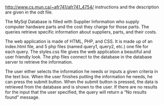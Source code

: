 http://www.cs.mun.ca/~afr741/afr741_4754/
instructions and the description are given in the odt file.

The MySql Database is filled with Supplier Information who supply computer hardware parts and the cost they charge for those parts. The queries retrieve specific information about suppliers, parts, and their costs.

The web application is made of HTML, PHP, and CSS. It is made up of an index.html file, and 5 php files (named query1, query2, etc.) one file for each query. The styles.css file gives the web application a beautiful and user friendly look. The php files connect to the database in the database server to retrieve the information.

The user either selects the information he needs or inputs a given criteria in the text box. When the user finishes putting the information he needs, he can press the submit button. When the submit button is pressed, the data is retrieved from the database and is shown to the user. If there are no results for the input that the user specified, the query will return a “No results found” message.


